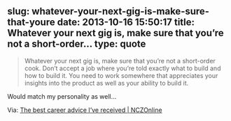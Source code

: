 slug: whatever-your-next-gig-is-make-sure-that-youre
date: 2013-10-16 15:50:17
title: Whatever your next gig is, make sure that you’re not a short-order...
type: quote
---

> Whatever your next gig is, make sure that you’re not a short-order cook. Don’t accept a job where you’re told exactly what to build and how to build it. You need to work somewhere that appreciates your insights into the product as well as your ability to build it.

Would match my personality as well…

 Via: [The best career advice I’ve received | NCZOnline](http://www.nczonline.net/blog/2013/10/15/the-best-career-advice-ive-received/)
